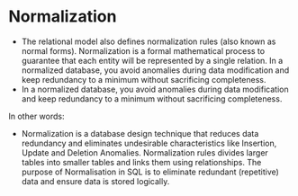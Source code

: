 # Normalization

* The relational model also defines normalization rules (also known as normal forms). Normalization is a formal mathematical process to guarantee that each entity will be represented by a single relation. In a normalized database, you avoid anomalies during data modification and keep redundancy to a minimum without sacrificing completeness. 
* In a normalized database, you avoid anomalies during data modification and keep redundancy to a minimum without sacrificing completeness.

In other words:

* Normalization is a database design technique that reduces data redundancy and eliminates undesirable characteristics like Insertion, Update and Deletion Anomalies. Normalization rules divides larger tables into smaller tables and links them using relationships. The purpose of Normalisation in SQL is to eliminate redundant (repetitive) data and ensure data is stored logically.
